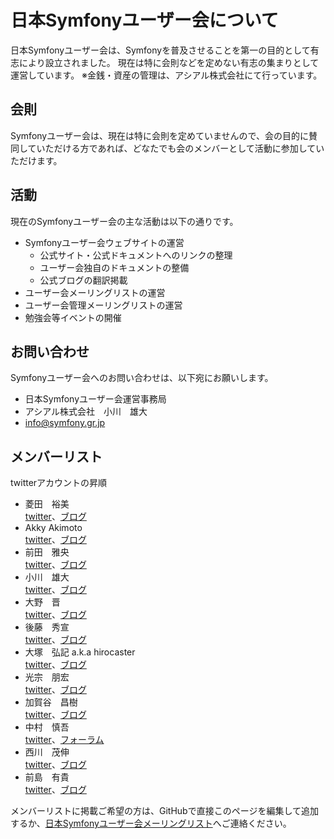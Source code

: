 日本Symfonyユーザー会について
=============================

日本Symfonyユーザー会は、Symfonyを普及させることを第一の目的として有志により設立されました。
現在は特に会則などを定めない有志の集まりとして運営しています。
※金銭・資産の管理は、アシアル株式会社にて行っています。


会則
----

Symfonyユーザー会は、現在は特に会則を定めていませんので、会の目的に賛同していただける方であれば、どなたでも会のメンバーとして活動に参加していただけます。


活動
----

現在のSymfonyユーザー会の主な活動は以下の通りです。

- Symfonyユーザー会ウェブサイトの運営
  - 公式サイト・公式ドキュメントへのリンクの整理
  - ユーザー会独自のドキュメントの整備
  - 公式ブログの翻訳掲載
- ユーザー会メーリングリストの運営
- ユーザー会管理メーリングリストの運営
- 勉強会等イベントの開催


お問い合わせ
------------

Symfonyユーザー会へのお問い合わせは、以下宛にお願いします。

- 日本Symfonyユーザー会運営事務局
- アシアル株式会社　小川　雄大
- info@symfony.gr.jp


メンバーリスト
--------------

twitterアカウントの昇順

- 菱田　裕美<br />
  [twitter](http://twitter.com/77web)、[ブログ](http://php-sql-gdgd.jugem.jp/)
- Akky Akimoto<br />
  [twitter](http://twitter.com/akky)、[ブログ](http://akimoto.jp/)
- 前田　雅央<br />
  [twitter](http://twitter.com/brtriver)、[ブログ](http://d.hatena.ne.jp/brtRiver)
- 小川　雄大<br />
  [twitter](http://twitter.com/fivestr)、[ブログ](http://d.hatena.ne.jp/Fivestar)
- 大野　晋<br />
  [twitter](http://twitter.com/ganchiku)、[ブログ](http://ganchiku.com/)
- 後藤　秀宣<br />
  [twitter](http://twitter.com/hidenorigoto)、[ブログ](http://d.hatena.ne.jp/innx_hidenori/)
- 大塚　弘記 a.k.a hirocaster<br />
  [twitter](http://twitter.com/HIROCAST)、[ブログ](http://hiroki.jp/)
- 光宗　朋宏<br />
  [twitter](http://twitter.com/Kiske)、[ブログ](http://d.hatena.ne.jp/Kiske/)
- 加賀谷　昌樹<br />
  [twitter](http://twitter.com/masakielastic)、[ブログ](http://blog.sarabande.jp/)
- 中村　慎吾<br />
  [twitter](http://twitter.com/n416)、[フォーラム](http://symfony-jp.com/f/)
- 西川　茂伸<br />
  [twitter](http://twitter.com/shishi4tw)、[ブログ](http://shishithefool.blogspot.com/)
- 前島　有貴<br />
  [twitter](http://twitter.com/yuchimiri)、[ブログ](http://d.hatena.ne.jp/yuchimiri/)


メンバーリストに掲載ご希望の方は、GitHubで直接このページを編集して追加するか、[日本Symfonyユーザー会メーリングリスト](http://groups.google.com/group/symfony-users-ja)へご連絡ください。

